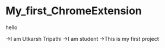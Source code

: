 # My_first_ChromeExtension

hello 


->I am Utkarsh Tripathi
->I am student 
->This is my first project







